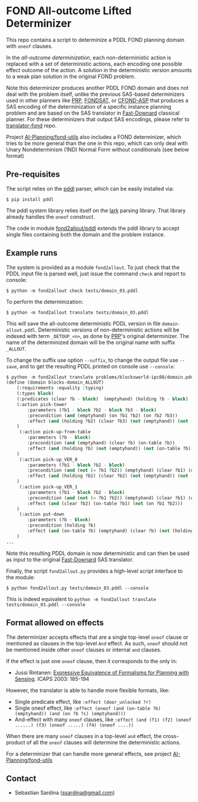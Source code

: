 # FOND All-outcome Lifted Determinizer

This repo contains a script to determinize a PDDL FOND planning domain with `oneof` clauses.

In the _all-outcome determinization_, each non-deterministic action is replaced with a set of deterministic actions, each encoding one possible effect outcome of the action. A solution in the deterministic version amounts to a weak plan solution in the original FOND problem.

Note this determinizer produces another PDDL FOND domain and does not deal with the problem itself, unlike the previous SAS-based determinizers used in other planners like [PRP](https://github.com/QuMuLab/planner-for-relevant-policies), [FONDSAT](https://github.com/tomsons22/FOND-SAT), or [CFOND-ASP](https://github.com/ssardina-research/cfond-asp) that produces a SAS encoding of the determinization of a specific instance planning problem and are based on the SAS translator in [Fast-Downard](https://github.com/aibasel/downward) classical planner. For these determinizers that output SAS encodings, please refer to [translator-fond](https://github.com/ssardina-research/translator-fond) repo.

Project [AI-Planning/fond-utils](https://github.com/AI-Planning/fond-utils) also includes a FOND determinizer, which tries to be more general than the one in this repo, which can only deal with Unary Nondeterminism (1ND) Normal Form without conditionals (see below format)

## Pre-requisites

The script relies on the [pddl](https://github.com/AI-Planning/pddl) parser, which can be easily installed via:

```shell
$ pip install pddl
```

The pddl system library relies itself on the [lark](https://lark-parser.readthedocs.io/en/stable/) parsing library. That library already handles the `oneof` construct.

The code in module [fond2allout/pddl](fond2allout/pddl) extends the pddl library to accept single files containing both the domain and the problem instance.

## Example runs

The system is provided as a module `fond2allout`. To just check that the PDDL input file is parsed well, just issue the command `check` and report to console:

```shell
$ python -m fond2allout check tests/domain_03.pddl
```

To perform the determinization:

```shell
$ python -m fond2allout translate tests/domain_03.pddl
```

This will save the all-outcome deterministic PDDL version in file `domain-allout.pddl`. Deterministic versions of non-deterministic actions will be indexed with term `_DETDUP_<n>`, as done by [PRP](https://github.com/QuMuLab/planner-for-relevant-policies)'s original determinizer. The name of the determinized domain will be the original name with suffix `_ALLOUT`.

To change the suffix use option `--suffix`, to change the output file use `--save`, and to get the resulting PDDL printed on console use `--console`:

```lisp
$ python -m fond2allout translate problems/blocksworld-ipc08/domain.pddl --console --suffix "VER" --save output.pddl
(define (domain blocks-domain_ALLOUT)
    (:requirements :equality :typing)
    (:types block)
    (:predicates (clear ?b - block)  (emptyhand) (holding ?b - block)  (on ?b1 - block ?b2 - block)  (on-table ?b - block))
    (:action pick-tower
        :parameters (?b1 - block ?b2 - block ?b3 - block)
        :precondition (and (emptyhand) (on ?b1 ?b2) (on ?b2 ?b3))
        :effect (and (holding ?b2) (clear ?b3) (not (emptyhand)) (not (on ?b2 ?b3)))
    )
     (:action pick-up-from-table
        :parameters (?b - block)
        :precondition (and (emptyhand) (clear ?b) (on-table ?b))
        :effect (and (holding ?b) (not (emptyhand)) (not (on-table ?b)))
    )
     (:action pick-up_VER_0
        :parameters (?b1 - block ?b2 - block)
        :precondition (and (not (= ?b1 ?b2)) (emptyhand) (clear ?b1) (on ?b1 ?b2))
        :effect (and (holding ?b1) (clear ?b2) (not (emptyhand)) (not (clear ?b1)) (not (on ?b1 ?b2)))
    )
     (:action pick-up_VER_1
        :parameters (?b1 - block ?b2 - block)
        :precondition (and (not (= ?b1 ?b2)) (emptyhand) (clear ?b1) (on ?b1 ?b2))
        :effect (and (clear ?b2) (on-table ?b1) (not (on ?b1 ?b2)))
    )
     (:action put-down
        :parameters (?b - block)
        :precondition (holding ?b)
        :effect (and (on-table ?b) (emptyhand) (clear ?b) (not (holding ?b)))
    )
...
```

Note this resulting PDDL domain is now deterministic and can then be used as input to the original [Fast-Downard](https://github.com/aibasel/downward) SAS translator.

Finally, the script `fond2allout.py` provides a high-level script interface to the module:

```shell
$ python fond2allout.py tests/domain_03.pddl --console
 ```

 This is indeed equivalent to `python -m fond2allout translate tests/domain_03.pddl --console`

## Format allowed on effects

The determinizer accepts effects that are a single top-level `oneof` clause or mentioned as clauses in the top-level `And` effect. As such, `oneof` should not be mentioned inside other `oneof` clauses or internal `and` clauses.

If the effect is just one `oneof` clause, then it corresponds to the only in:

* Jussi Rintanen: [Expressive Equivalence of Formalisms for Planning with Sensing](https://gki.informatik.uni-freiburg.de/papers/Rintanen03expr.pdf). ICAPS 2003: 185-194

However, the translator is able to handle more flexible formats, like:

- Single predicate effect, like `:effect (door_unlocked ?r)`
- Single oneof effect, like `:effect (oneof (and (on-table ?b) (emptyhand)) (and (on ?b ?c) (emptyhand)))`
- And-effect with many `oneof` clauses, like
    `:effect (and (f1) (f2) (oneof ......) (f3) (oneof .....) (f4) (oneof ....))`

When there are many `oneof` clauses in a top-level `and` effect, the cross-product of all the `oneof` clauses will determine the deterministic actions.

For a determinizer that can handle more general effects, see project [AI-Planning/fond-utils](https://github.com/AI-Planning/fond-utils.
)

## Contact

- Sebastian Sardina (ssardina@gmail.com)
